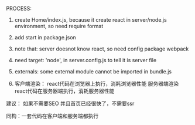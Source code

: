 
PROCESS:

1. create Home/index.js, because it create react in server/node.js environment, so need require format

2. add start in package.json

3. note that: server doesnot know react, so need config package webpack

4. need target: 'node', in server.config.js
to tell it is server file

5. externals: some external module cannot be imported in bundle.js

6. 客户端渲染： react代码在浏览器上执行，消耗浏览器性能
服务器端渲染
react代码在服务器端执行，消耗服务器性能

建议： 如果不需要SEO 并且首页已经很快了，不需要ssr

同构：一套代码在客户端和服务端都执行










